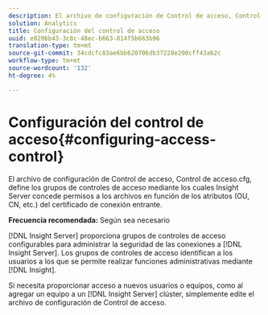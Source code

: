 ```yaml
---
description: El archivo de configuración de Control de acceso, Control de acceso.cfg, define los grupos de controles de acceso mediante los cuales Insight Server concede permisos a los archivos en función de los atributos (OU, CN, etc.) del certificado de conexión entrante.
solution: Analytics
title: Configuración del control de acceso
uuid: e0206b43-3c8c-48ec-b663-814f5b663b96
translation-type: tm+mt
source-git-commit: 34cdcfc83ae6bb620706db37228e200cff43ab2c
workflow-type: tm+mt
source-wordcount: '132'
ht-degree: 4%

---
```



# Configuración del control de acceso{#configuring-access-control}

El archivo de configuración de Control de acceso, Control de acceso.cfg, define los grupos de controles de acceso mediante los cuales Insight Server concede permisos a los archivos en función de los atributos (OU, CN, etc.) del certificado de conexión entrante.

**Frecuencia recomendada:** Según sea necesario

[!DNL Insight Server] proporciona grupos de controles de acceso configurables para administrar la seguridad de las conexiones a [!DNL Insight Server]. Los grupos de controles de acceso identifican a los usuarios a los que se permite realizar funciones administrativas mediante [!DNL Insight].

Si necesita proporcionar acceso a nuevos usuarios o equipos, como al agregar un equipo a un [!DNL Insight Server] clúster, simplemente edite el archivo de configuración de Control de acceso.
